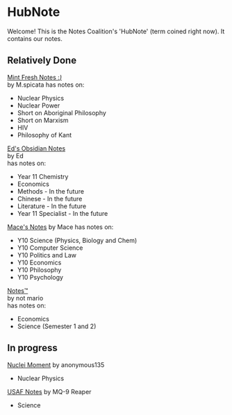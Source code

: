 # HubNote

Welcome! This is the Notes Coalition's 'HubNote' (term coined right now). It contains our notes.

## Relatively Done

[Mint Fresh Notes :*)*](https://mint-garden.netlify.app/)  
by M.spicata
has notes on:  
- Nuclear Physics
- Nuclear Power
- Short on Aboriginal Philosophy
- Short on Marxism
- HIV
- Philosophy of Kant

[Ed's Obsidian Notes](https://eddietheed.github.io/obsidiannotes-v.2/)  
by Ed  
has notes on:  
- Year 11 Chemistry
- Economics
- Methods - In the future
- Chinese - In the future
- Literature - In the future
- Year 11 Specialist - In the future

[Mace's Notes](https://macesnotes.netlify.app/)
by Mace
has notes on:
- Y10 Science (Physics, Biology and Chem)
- Y10 Computer Science
- Y10 Politics and Law
- Y10 Economics
- Y10 Philosophy
- Y10 Psychology

[Notes™](https://notes.notmario.net/)  
by not mario  
has notes on:  
- Economics
- Science (Semester 1 and 2)

## In progress

[Nuclei Moment](https://pale-ladybug-133.notion.site/Nuclei-moment-2c89b8b95cc74fd6bab60300753d48e8)
by anonymous135
- Nuclear Physics

[USAF Notes](https://mq9-reaper.netlify.app/)
by MQ-9 Reaper
- Science
